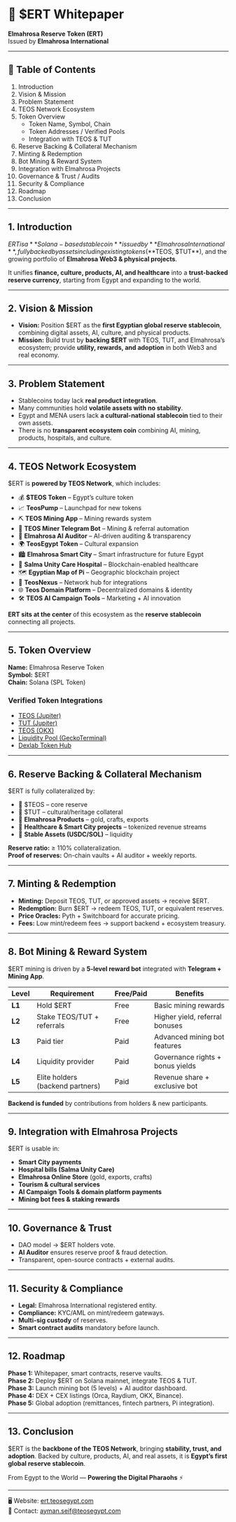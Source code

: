 # 📜 $ERT Whitepaper  
**Elmahrosa Reserve Token (ERT)**  
Issued by **Elmahrosa International**  

---

## 📑 Table of Contents
1. Introduction  
2. Vision & Mission  
3. Problem Statement  
4. TEOS Network Ecosystem  
5. Token Overview  
   - Token Name, Symbol, Chain  
   - Token Addresses / Verified Pools  
   - Integration with TEOS & TUT  
6. Reserve Backing & Collateral Mechanism  
7. Minting & Redemption  
8. Bot Mining & Reward System  
9. Integration with Elmahrosa Projects  
10. Governance & Trust / Audits  
11. Security & Compliance  
12. Roadmap  
13. Conclusion  

---

## 1. Introduction
$ERT is a **Solana-based stablecoin** issued by **Elmahrosa International**, fully backed by assets including existing tokens (**$TEOS, $TUT**), and the growing portfolio of **Elmahrosa Web3 & physical projects**.  

It unifies **finance, culture, products, AI, and healthcare** into a **trust-backed reserve currency**, starting from Egypt and expanding to the world.  

---

## 2. Vision & Mission
- **Vision:** Position $ERT as the **first Egyptian global reserve stablecoin**, combining digital assets, AI, culture, and physical products.  
- **Mission:** Build trust by **backing $ERT** with TEOS, TUT, and Elmahrosa’s ecosystem; provide **utility, rewards, and adoption** in both Web3 and real economy.  

---

## 3. Problem Statement
- Stablecoins today lack **real product integration**.  
- Many communities hold **volatile assets with no stability**.  
- Egypt and MENA users lack **a cultural-national stablecoin** tied to their own assets.  
- There is no **transparent ecosystem coin** combining AI, mining, products, hospitals, and culture.  

---

## 4. TEOS Network Ecosystem  
$ERT is **powered by TEOS Network**, which includes:  

- 💰 **$TEOS Token** – Egypt’s culture token  
- 📈 **TeosPump** – Launchpad for new tokens  
- ⛏️ **TEOS Mining App** – Mining rewards system  
- 🤖 **TEOS Miner Telegram Bot** – Mining & referral automation  
- 🧠 **Elmahrosa AI Auditor** – AI-driven auditing & transparency  
- 🌍 **TeosEgypt Token** – Cultural expansion  
- 🏙️ **Elmahrosa Smart City** – Smart infrastructure for future Egypt  
- 🏥 **Salma Unity Care Hospital** – Blockchain-enabled healthcare  
- 🗺️ **Egyptian Map of Pi** – Geographic blockchain project  
- 🔗 **TeosNexus** – Network hub for integrations  
- 🌐 **Teos Domain Platform** – Decentralized domains & identity  
- 🛠️ **TEOS AI Campaign Tools** – Marketing + AI innovation  

**ERT sits at the center** of this ecosystem as the **reserve stablecoin** connecting all projects.  

---

## 5. Token Overview
**Name:** Elmahrosa Reserve Token  
**Symbol:** $ERT  
**Chain:** Solana (SPL Token)  

### Verified Token Integrations
- [TEOS (Jupiter)](https://jup.ag/tokens/AhXBUQmbhv9dNoZCiMYmXF4Gyi1cjQthWHFhTL2CJaSo)  
- [TUT (Jupiter)](https://jup.ag/tokens/Gvce3ukeWYDprBeVtYrqUVdgMcRGADWSkX5vCKMQG3b5)  
- [TEOS (OKX)](https://web3.okx.com/token/solana/AhXBUQmbhv9dNoZCiMYmXF4Gyi1cjQthWHFhTL2CJaSo)  
- [Liquidity Pool (GeckoTerminal)](https://www.geckoterminal.com/solana/pools/ARHKXKc94BozUAxK4zbyRzHNG227QAjUAwF3FYS6sqnG)  
- [Dexlab Token Hub](https://app.dexlab.space/token-hub/AhXBUQmbhv9dNoZCiMYmXF4Gyi1cjQthWHFhTL2CJaSo?tab=manage)  

---

## 6. Reserve Backing & Collateral Mechanism
$ERT is fully collateralized by:  
- 🔸 $TEOS – core reserve  
- 🔸 $TUT – cultural/heritage collateral  
- 🔸 **Elmahrosa Products** – gold, crafts, exports  
- 🔸 **Healthcare & Smart City projects** – tokenized revenue streams  
- 🔸 **Stable Assets (USDC/SOL)** – liquidity  

**Reserve ratio:** ≥ 110% collateralization.  
**Proof of reserves:** On-chain vaults + AI auditor + weekly reports.  

---

## 7. Minting & Redemption
- **Minting:** Deposit TEOS, TUT, or approved assets → receive $ERT.  
- **Redemption:** Burn $ERT → redeem TEOS, TUT, or equivalent reserves.  
- **Price Oracles:** Pyth + Switchboard for accurate pricing.  
- **Fees:** Low mint/redeem fees → support backend + ecosystem treasury.  

---

## 8. Bot Mining & Reward System
$ERT mining is driven by a **5-level reward bot** integrated with **Telegram + Mining App**.  

| Level | Requirement | Free/Paid | Benefits |
|-------|-------------|-----------|----------|
| **L1** | Hold $ERT | Free | Basic mining rewards |
| **L2** | Stake TEOS/TUT + referrals | Free | Higher yield, referral bonuses |
| **L3** | Paid tier | Paid | Advanced mining bot features |
| **L4** | Liquidity provider | Paid | Governance rights + bonus yields |
| **L5** | Elite holders (backend partners) | Paid | Revenue share + exclusive bot |

**Backend is funded** by contributions from holders & new participants.  

---

## 9. Integration with Elmahrosa Projects
$ERT is usable in:  
- **Smart City payments**  
- **Hospital bills (Salma Unity Care)**  
- **Elmahrosa Online Store** (gold, exports, crafts)  
- **Tourism & cultural services**  
- **AI Campaign Tools & domain platform payments**  
- **Mining bot fees & staking rewards**  

---

## 10. Governance & Trust
- DAO model → $ERT holders vote.  
- **AI Auditor** ensures reserve proof & fraud detection.  
- Transparent, open-source contracts + external audits.  

---

## 11. Security & Compliance
- **Legal:** Elmahrosa International registered entity.  
- **Compliance:** KYC/AML on mint/redeem gateways.  
- **Multi-sig custody** of reserves.  
- **Smart contract audits** mandatory before launch.  

---

## 12. Roadmap
**Phase 1:** Whitepaper, smart contracts, reserve vaults.  
**Phase 2:** Deploy $ERT on Solana mainnet, integrate TEOS & TUT.  
**Phase 3:** Launch mining bot (5 levels) + AI auditor dashboard.  
**Phase 4:** DEX + CEX listings (Orca, Raydium, OKX, Binance).  
**Phase 5:** Global adoption (remittances, fintech partners, Pi integration).  

---

## 13. Conclusion
$ERT is the **backbone of the TEOS Network**, bringing **stability, trust, and adoption**. Backed by culture, products, AI, and real assets, it is **Egypt’s first global reserve stablecoin**.  

From Egypt to the World — **Powering the Digital Pharaohs** ⚡  

---

🖥️ Website: [ert.teosegypt.com](http://ert.teosegypt.com)  
📩 Contact: ayman.seif@teosegypt.com  
